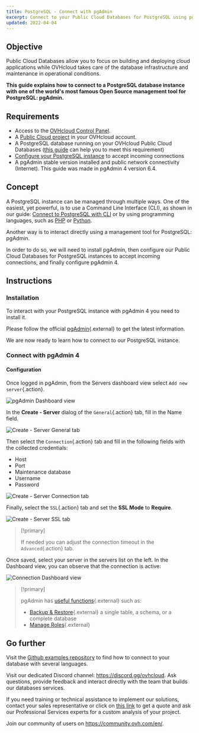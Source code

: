 ```yaml
---
title: PostgreSQL - Connect with pgAdmin
excerpt: Connect to your Public Cloud Databases for PostgreSQL using pgAdmin
updated: 2022-04-04
---
```


## Objective

Public Cloud Databases allow you to focus on building and deploying cloud applications while OVHcloud takes care of the database infrastructure and maintenance in operational conditions.

**This guide explains how to connect to a PostgreSQL database instance with one of the world's most famous Open Source management tool for PostgreSQL: pgAdmin.**

## Requirements

- Access to the [OVHcloud Control Panel](/links/manager).
- A [Public Cloud project](https://www.ovhcloud.com/en-sg/public-cloud/) in your OVHcloud account.
- A PostgreSQL database running on your OVHcloud Public Cloud Databases ([this guide](/pages/public_cloud/public_cloud_databases/databases_01_order_control_panel) can help you to meet this requirement)
- [Configure your PostgreSQL instance](/pages/public_cloud/public_cloud_databases/postgresql_07_prepare_for_incoming_connections) to accept incoming connections
- A pgAdmin stable version installed and public network connectivity (Internet). This guide was made in pgAdmin 4 version 6.4.

## Concept

A PostgreSQL instance can be managed through multiple ways.
One of the easiest, yet powerful, is to use a Command Line Interface (CLI), as shown in our guide: [Connect to PostgreSQL with CLI](/pages/public_cloud/public_cloud_databases/postgresql_03_connect_cli) or by using programming languages, such as [PHP](/pages/public_cloud/public_cloud_databases/postgresql_04_connect_php) or [Python](/pages/public_cloud/public_cloud_databases/postgresql_05_connect_python).

Another way is to interact directly using a management tool for PostgreSQL: pgAdmin.

In order to do so, we will need to install pgAdmin, then configure our Public Cloud Databases for PostgreSQL instances to accept incoming connections, and finally configure pgAdmin 4.

## Instructions

### Installation

To interact with your PostgreSQL instance with pgAdmin 4 you need to install it.

Please follow the official [pgAdmin](https://www.pgadmin.org/download/){.external} to get the latest information.

We are now ready to learn how to connect to our PostgreSQL instance.

### Connect with pgAdmin 4

#### Configuration

Once logged in pgAdmin, from the Servers dashboard view select `Add new server`{.action}.

![pgAdmin Dashboard view](images/postgresql_06_connect_pgadmin-2022020413471615.png)

In the **Create - Server** dialog of the `General`{.action} tab, fill in the Name field.

![Create - Server General tab](images/postgresql_06_connect_pgadmin-20220204140701739.png)

Then select the `Connection`{.action} tab and fill in the following fields with the collected credentials:

- Host
- Port
- Maintenance database
- Username
- Password

![Create - Server Connection tab](images/postgresql_06_connect_pgadmin-20220204140939712.png)

Finally, select the `SSL`{.action} tab and set the **SSL Mode** to **Require**.

![Create - Server SSL tab](images/postgresql_06_connect_pgadmin-20220204141355524.png)

> [!primary]
>
> If needed you can adjust the connection timeout in the `Advanced`{.action} tab.
>

Once saved, select your server in the servers list on the left. In the Dashboard view, you can observe that the connection is active:

![Connection Dashboard view](images/postgresql_06_connect_pgadmin-20220204142252902.png)

> [!primary]
>
> pgAdmin has [useful functions](https://pgadmin.org/features){.external} such as:
>
> - [Backup & Restore](https://www.pgadmin.org/docs/pgadmin4/latest/backup_and_restore.html){.external} a single table, a schema, or a complete database
> - [Manage Roles](https://www.pgadmin.org/docs/pgadmin4/latest/role_dialog.html){.external}
>

## Go further

Visit the [Github examples repository](https://github.com/ovh/public-cloud-databases-examples/tree/main/databases/postgresql) to find how to connect to your database with several languages.

Visit our dedicated Discord channel: <https://discord.gg/ovhcloud>. Ask questions, provide feedback and interact directly with the team that builds our databases services.

If you need training or technical assistance to implement our solutions, contact your sales representative or click on [this link](https://www.ovhcloud.com/en-sg/professional-services/) to get a quote and ask our Professional Services experts for a custom analysis of your project.

Join our community of users on <https://community.ovh.com/en/>.
